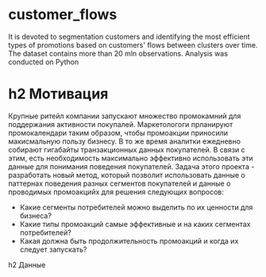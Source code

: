 # customer_flows
It is devoted to segmentation customers and identifying the most efficient types of promotions based on customers' flows between clusters over time. The dataset contains more than 20 mln observations. Analysis was conducted on Python

h2 Мотивация
=====================
Крупные ритейл компании запускают множество промокамний для поддержания активности покупалей. Маркетологоги прланируют промокалендари таким образом, чтобы 
промоакции приносили макисмальную пользу бизнесу. В то же время аналитки ежедневно собирают гигабайты транзакционных данных покупателей. В связи с этим,
есть необходимость максимально эффективно использовать эти данные для понимания поведения покупателей. Задача этого проекта - разработать новый метод, который позволит 
использовать данные о паттернах поведения разных сегментов покупателей и данные о проводимых промоакцийх для решения следующих вопросов:

- Какие сегменты потребителей можно выделить по их ценности для бизнеса?
- Какие типы промоакций самые эффективные и на каких сегментах потребителей?
- Какая должна быть продолжительность промоакций и когда их следует запускать?

h2 Данные
